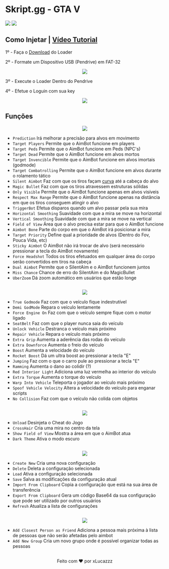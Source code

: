 # Skript.gg - GTA V
[<img src="https://cdn.discordapp.com/emojis/985578817181589504.png"/>](https://skript.gg/) [<img src='https://media.discordapp.net/attachments/957884398026518578/979138758060437504/XiolaEdits_Logo3_Ryxr3_V1.png?height=128&width=128'/>](https://discord.gg/7Csyq8e5Xj)

## Como Injetar | [Vídeo Tutorial](https://www.youtube.com/watch?v=TYKgQjafhpE)

1º - Faça o [Download](https://skript.gg) do Loader

2º - Formate um Dispositivo USB (Pendrive) em FAT-32

<p align="center"><img src='https://cdn.discordapp.com/attachments/916289981650194432/1000595210054684692/Sem_titulo.png'/></p>

3º - Execute o Loader Dentro do Pendrive

4º - Efetue o Loguin com sua key

<p align="center"><img src='https://cdn.discordapp.com/attachments/916289981650194432/1000602108019622059/unknown.png'/></p>


## Funções

<p align="center"><img src="https://cdn.discordapp.com/attachments/916289981650194432/1000599148480966666/aim.png"/></p>

  - `Prediction` Irá melhorar a precisão para alvos em movimento
  - `Target Players` Permite que o AimBot funcione em players
  - `Target Peds` Permite que o AimBot funcione em Peds (NPC's)
  - `Target Dead` Permite que o AimBot funcione em alvos mortos
  - `Target Invencible` Permite que o AimBot funcione em alvos imortais (godmode)
  - `Target Combatrolling` Permite que o AimBot funcione em alvos durante o rolamento tático
  - `Silent Aimbot` Faz com que os tiros façam [curva](https://www.youtube.com/watch?v=DLmB8EcYbb0) até a cabeça do alvo
  - `Magic Bullet` Faz com que os tiros atravessem estruturas sólidas
  - `Only Visible` Permite que o AimBot funcione apenas em alvos visíveis
  - `Respect Max Range` Permite que o AimBot funcione apenas na distância em que os tiros conseguem atingir o alvo
  - `TriggerBot` Efetua disparos quando um alvo passar pela sua mira
  - `Horizontal Smoothing` Suavidade com que a mira se move na horizontal
  - `Vertical Smoothing` Suavidade com que a mira se move na vertical
  - `Field of View` Área que o alvo precisa estar para que o AimBot funcione
  - `Aimbot Bone` Parte do corpo em que o AimBot irá posicionar a mira
  - `Target Priority` Define qual a prioridade de alvos (Dentro do Fov, Pouca Vida, etc)
  - `Sticky Aimbot` O AimBot não irá trocar de alvo (será necessário pressionar a tecla do AimBot novamente)
  - `Force Headshot` Todos os tiros efetuados em qualquer área do corpo serão convertidos em tiros na cabeça
  - `Dual Aimbot` Permite que o SilentAim e o AimBot funcionem juntos
  - `Miss Chance` Chance de erro do SilentAim e do MagicBullet
  - `UberZoom` Dá zoom automático em usuários que estão longe

##

<p align="center"><img src="https://cdn.discordapp.com/attachments/916289981650194432/1000608835578372187/unknown.png"/></p>

  - `True Godmode` Faz com que o veículo fique indestrutível 
  - `Demi GodMode` Repara o veículo lentamente
  - `Force Engine On` Faz com que o veículo sempre fique com o motor ligado
  - `SeatBelt` Faz com que o player nunca saia do veículo
  - `Unlock Vehicle` Destranca o veículo mais próximo
  - `Repair Vehicle` Repara o veículo mais próximo
  - `Extra Grip` Aumenta a aderência das rodas do veículo
  - `Extra Downforce` Aumenta o freio do veículo
  - `Boost` Aumenta a velocidade do veículo
  - `Rocket Boost` Dá um ultra boost ao pressionar a tecla "E"
  - `Jumping` Faz com o que o carro pule ao pressionar a tecla "E"
  - `Ramming` Aumenta o dano ao colidir (?)
  - `Red Interior Light` Adiciona uma luz vermelha ao interior do veículo
  - `Extra Torque` Aumenta o torque do veículo
  - `Warp Into Vehicle` Teleporta o jogador ao veículo mais próximo
  - `Spoof Vehicle Velocity` Altera a velocidade do veículo para enganar scripts
  - `No Collision` Faz com que o veículo não colida com objetos

##

<p align="center"><img src="https://cdn.discordapp.com/attachments/916289981650194432/1000602607884185600/unknown.png"/></p>

  - `Unload` Desinjeta o Cheat do Jogo
  - `CrossHair` Cria uma mira no centro da tela
  - `Show Field of View` Mostra a área em que o AimBot atua
  - `Dark Theme` Ativa o modo escuro

##

<p align="center"><img src="https://cdn.discordapp.com/attachments/916289981650194432/1000603625392984095/unknown.png"/></p>

  - `Create New` Cria uma nova configuração
  - `Delete` Deleta a configuração selecionada
  - `Load` Ativa a configuração selecionada
  - `Save` Salva as modificações da configuração atual
  - `Import From Clipboard` Copia a configuração que está na sua área de transferência
  - `Export From Clipboard` Gera um código Base64 da sua configuração que pode ser utilizado por outros usuários
  - `Refresh` Atualiza a lista de configurações

##

<p align="center"><img src="https://cdn.discordapp.com/attachments/916289981650194432/1000605092149477416/unknown.png"/></p>

  - `Add Closest Person as Friend` Adiciona a pessoa mais próxima à lista de pessoas que não serão afetadas pelo aimbot
  - `Add New Group` Cria um novo grupo onde é possível organizar todas as pessoas


##

<p align="center">Feito com ❤️ por xLucazzz</p>
